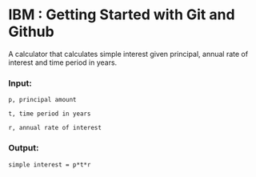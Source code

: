 # IBM : Getting Started with Git and Github


A calculator that calculates simple interest given principal, annual rate of interest and time period in years.

### **Input:**

```
p, principal amount
  
t, time period in years
  
r, annual rate of interest
``` 
### **Output:**

```
simple interest = p*t*r
```
